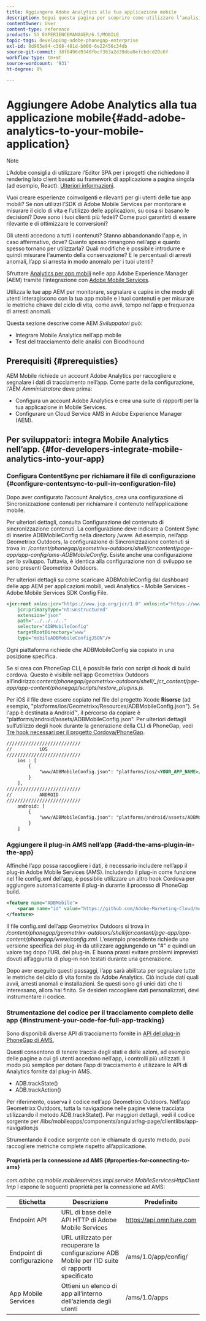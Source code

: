 ```yaml
---
title: Aggiungere Adobe Analytics alla tua applicazione mobile
description: Segui questa pagina per scoprire come utilizzare l’analisi delle app mobili nelle app Adobe Experience Manager tramite l’integrazione con Adobe Mobile Services.
contentOwner: User
content-type: reference
products: SG_EXPERIENCEMANAGER/6.5/MOBILE
topic-tags: developing-adobe-phonegap-enterprise
exl-id: 8d965e94-c368-481d-b000-6e22456c34db
source-git-commit: 38f0496d9340fbcf383a2d39dba8efcbdcd20c6f
workflow-type: tm+mt
source-wordcount: '931'
ht-degree: 0%

---
```


# Aggiungere Adobe Analytics alla tua applicazione mobile{#add-adobe-analytics-to-your-mobile-application}

>[!NOTE]
>
>L’Adobe consiglia di utilizzare l’Editor SPA per i progetti che richiedono il rendering lato client basato su framework di applicazione a pagina singola (ad esempio, React). [Ulteriori informazioni](/help/sites-developing/spa-overview.md).

Vuoi creare esperienze coinvolgenti e rilevanti per gli utenti delle tue app mobili? Se non utilizzi l’SDK di Adobe Mobile Services per monitorare e misurare il ciclo di vita e l’utilizzo delle applicazioni, su cosa si basano le decisioni? Dove sono i tuoi clienti più fedeli? Come puoi garantirti di essere rilevante e di ottimizzare le conversioni?

Gli utenti accedono a tutti i contenuti? Stanno abbandonando l&#39;app e, in caso affermativo, dove? Quanto spesso rimangono nell’app e quanto spesso tornano per utilizzarla? Quali modifiche è possibile introdurre e quindi misurare l&#39;aumento della conservazione? E le percentuali di arresti anomali, l’app si arresta in modo anomalo per i tuoi utenti?

Sfruttare [Analytics per app mobili](https://business.adobe.com/products/analytics/mobile-marketing.html) nelle app Adobe Experience Manager (AEM) tramite l’integrazione con [Adobe Mobile Services](https://business.adobe.com/products/campaign/mobile-marketing.html).

Utilizza le tue app AEM per monitorare, segnalare e capire in che modo gli utenti interagiscono con la tua app mobile e i tuoi contenuti e per misurare le metriche chiave del ciclo di vita, come avvii, tempo nell’app e frequenza di arresti anomali.

Questa sezione descrive come AEM *Sviluppatori* può:

* Integrare Mobile Analytics nell’app mobile
* Test del tracciamento delle analisi con Bloodhound

## Prerequisiti {#prerequisties}

AEM Mobile richiede un account Adobe Analytics per raccogliere e segnalare i dati di tracciamento nell’app. Come parte della configurazione, l&#39;AEM *Amministratore* deve prima:

* Configura un account Adobe Analytics e crea una suite di rapporti per la tua applicazione in Mobile Services.
* Configurare un Cloud Service AMS in Adobe Experience Manager (AEM).

## Per sviluppatori: integra Mobile Analytics nell’app. {#for-developers-integrate-mobile-analytics-into-your-app}

### Configura ContentSync per richiamare il file di configurazione {#configure-contentsync-to-pull-in-configuration-file}

Dopo aver configurato l’account Analytics, crea una configurazione di Sincronizzazione contenuti per richiamare il contenuto nell’applicazione mobile.

Per ulteriori dettagli, consulta Configurazione del contenuto di sincronizzazione contenuti. La configurazione deve indicare a Content Sync di inserire ADBMobileConfig nella directory /www. Ad esempio, nell’app Geometrixx Outdoors, la configurazione di Sincronizzazione contenuti si trova in: */content/phonegap/geometrixx-outdoors/shell/jcr:content/page-app/app-config/ams-ADBMobileConfig*. Esiste anche una configurazione per lo sviluppo. Tuttavia, è identica alla configurazione non di sviluppo se sono presenti Geometrixx Outdoors.

Per ulteriori dettagli su come scaricare ADBMobileConfig dal dashboard delle app AEM per applicazioni mobili, vedi Analytics - Mobile Services - Adobe Mobile Services SDK Config File.

```xml
<jcr:root xmlns:jcr="https://www.jcp.org/jcr/1.0" xmlns:nt="https://www.jcp.org/jcr/nt/1.0"
    jcr:primaryType="nt:unstructured"
    extension="json"
    path="../../../.."
    selector="ADBMobileConfig"
    targetRootDirectory="www"
    type="mobileADBMobileConfigJSON"/>
```

Ogni piattaforma richiede che ADBMobileConfig sia copiato in una posizione specifica.

Se si crea con PhoneGap CLI, è possibile farlo con script di hook di build cordova. Questo è visibile nell’app Geometrixx Outdoors all’indirizzo:*content/phonegap/geometrixx-outdoors/shell/_jcr_content/pge-app/app-content/phonegap/scripts/restore_plugins.js.*

Per iOS il file deve essere copiato nel file del progetto Xcode **Risorse** (ad esempio, &quot;platforms/ios/Geometrixx/Resources/ADBMobileConfig.json&quot;). Se l&#39;app è destinata a Android™, il percorso da copiare è &quot;platforms/android/assets/ADBMobileConfig.json&quot;. Per ulteriori dettagli sull’utilizzo degli hook durante la generazione della CLI di PhoneGap, vedi [Tre hook necessari per il progetto Cordova/PhoneGap](https://gist.github.com/jlcarvalho/22402d013bc72f795d45a01836ce735c).

```xml
///////////////////////////
//          iOS
///////////////////////////
    ios : [
        {
            "www/ADBMobileConfig.json": "platforms/ios/<YOUR_APP_NAME>/Resources/ADBMobileConfig.json"
        }
    ],
///////////////////////////
//          ANDROID
///////////////////////////
    android: [
        {
            "www/ADBMobileConfig.json": "platforms/android/assets/ADBMobileConfig.json"
        }
    ]
```

### Aggiungere il plug-in AMS nell’app {#add-the-ams-plugin-in-the-app}

Affinché l’app possa raccogliere i dati, è necessario includere nell’app il plug-in Adobe Mobile Services (AMS). Includendo il plug-in come funzione nel file config.xml dell’app, è possibile utilizzare un altro hook Cordova per aggiungere automaticamente il plug-in durante il processo di PhoneGap build.

```xml
<feature name="ADBMobile">
    <param name="id" value="https://github.com/Adobe-Marketing-Cloud/mobile-services#0482f9cedf90c98a8d4b07219ece1933b2e46a60"/>
</feature>
```

Il file config.xml dell’app Geometrixx Outdoors si trova in */content/phonegap/geometrixx-outdoors/shell/jcr:content/pge-app/app-content/phonegap/www/config.xml*. L’esempio precedente richiede una versione specifica del plug-in da utilizzare aggiungendo un &quot;#&quot; e quindi un valore tag dopo l’URL del plug-in. È buona prassi evitare problemi imprevisti dovuti all’aggiunta di plug-in non testati durante una generazione.

Dopo aver eseguito questi passaggi, l’app sarà abilitata per segnalare tutte le metriche del ciclo di vita fornite da Adobe Analytics. Ciò include dati quali avvii, arresti anomali e installazioni. Se questi sono gli unici dati che ti interessano, allora hai finito. Se desideri raccogliere dati personalizzati, devi instrumentare il codice.

### Strumentazione del codice per il tracciamento completo delle app {#instrument-your-code-for-full-app-tracking}

Sono disponibili diverse API di tracciamento fornite in [API del plug-in PhoneGap di AMS.](https://github.com/Adobe-Marketing-Cloud/mobile-services/blob/master/docs/ios/phonegap/phonegap-methods.md)

Questi consentono di tenere traccia degli stati e delle azioni, ad esempio delle pagine a cui gli utenti accedono nell’app, i controlli più utilizzati. Il modo più semplice per dotare l’app di tracciamento è utilizzare le API di Analytics fornite dal plug-in AMS.

* ADB.trackState()
* ADB.trackAction()

Per riferimento, osserva il codice nell’app Geometrixx Outdoors. Nell’app Geometrixx Outdoors, tutta la navigazione nelle pagine viene tracciata utilizzando il metodo ADB.trackState(). Per maggiori dettagli, vedi il codice sorgente per /libs/mobileapps/components/angular/ng-page/clientlibs/app-navigation.js

Strumentando il codice sorgente con le chiamate di questo metodo, puoi raccogliere metriche complete rispetto all’applicazione.

#### Proprietà per la connessione ad AMS {#properties-for-connecting-to-ams}

*com.adobe.cq.mobile.mobileservices.impl.service.MobileServicesHttpClientImp* l espone le seguenti proprietà per la connessione ad AMS:

| **Etichetta** | **Descrizione** | **Predefinito** |
|---|---|---|
| Endpoint API | URL di base delle API HTTP di Adobe Mobile Services | https://api.omniture.com |
| Endpoint di configurazione | URL utilizzato per recuperare la configurazione ADB Mobile per l’ID suite di rapporti specificato | /ams/1.0/app/config/ |
| App Mobile Services | Ottieni un elenco di app all’interno dell’azienda degli utenti | /ams/1.0/apps |
